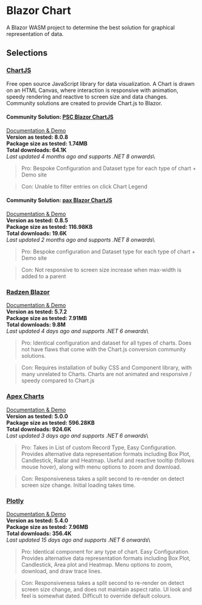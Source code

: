 # Blazor Chart
A Blazor WASM project to determine the best solution for graphical representation of data.

## Selections

### [ChartJS](https://www.chartjs.org/)
Free open source JavaScript library for data visualization. 
A Chart is drawn on an HTML Canvas, where interaction is responsive with animation, speedy rendering and reactive to screen size and data changes.
Community solutions are created to provide Chart.js to Blazor.

#### Community Solution: [PSC Blazor ChartJS](https://www.nuget.org/packages/PSC.Blazor.Components.Chartjs)
[Documentation & Demo](https://chartjs.puresourcecode.com/)\
**Version as tested: 8.0.8**\
**Package size as tested: 1.74MB**\
**Total downloads: 64.1K**\
*Last updated 4 months ago and supports .NET 8 onwards*\

> Pro: Bespoke Configuration and Dataset type for each type of chart + Demo site

> Con: Unable to filter entries on click Chart Legend

#### Community Solution: [pax Blazor ChartJS](https://www.nuget.org/packages/pax.BlazorChartJs)
[Documentation & Demo](https://ipax77.github.io/pax.BlazorChartJs/)\
**Version as tested: 0.8.5**\
**Package size as tested: 116.98KB**\
**Total downloads: 19.6K**\
*Last updated 2 months ago and supports .NET 8 onwards*\

> Pro: Bespoke configuration and Dataset type for each type of chart + Demo site

> Con: Not responsive to screen size increase when max-width is added to a parent

### [Radzen Blazor](https://www.nuget.org/packages/Radzen.Blazor)
[Documentation & Demo](https://blazor.radzen.com/area-chart?theme=material3)\
**Version as tested: 5.7.2**\
**Package size as tested: 7.91MB**\
**Total downloads: 9.8M**\
*Last updated 4 days ago and supports .NET 6 onwards*\

> Pro: Identical configuration and dataset for all types of charts. Does not have flaws that come with the Chart.js conversion community solutions.

> Con: Requires installation of bulky CSS and Component library, with many unrelated to Charts. Charts are not animated and responsive / speedy compared to Chart.js

### [Apex Charts](https://www.nuget.org/packages/Blazor-ApexCharts)
[Documentation & Demo](https://apexcharts.github.io/Blazor-ApexCharts/)\
**Version as tested: 5.0.0**\
**Package size as tested: 596.28KB**\
**Total downloads: 924.6K**\
*Last updated 3 days ago and supports .NET 6 onwards*\

> Pro: Takes in List of custom Record Type, Easy Configuration. Provides alternative data representation formats including Box Plot, Candlestick, Radar and Heatmap. Useful and reactive tooltip (follows mouse hover), along with menu options to zoom and download.

> Con: Responsiveness takes a split second to re-render on detect screen size change. Initial loading takes time.

### [Plotly](https://www.nuget.org/packages/Plotly.Blazor)
[Documentation & Demo](https://laytec-ag.github.io/Plotly.Blazor/)\
**Version as tested: 5.4.0**\
**Package size as tested: 7.96MB**\
**Total downloads: 356.4K**\
*Last updated 15 days ago and supports .NET 6 onwards*\

> Pro: Identical component for any type of chart. Easy Configuration. Provides alternative data representation formats including Box Plot, Candlestick, Area plot and Heatmap. Menu options to zoom, download, and draw trace lines.

> Con: Responsiveness takes a split second to re-render on detect screen size change, and does not maintain aspect ratio. UI look and feel is somewhat dated. Difficult to override default colours.
